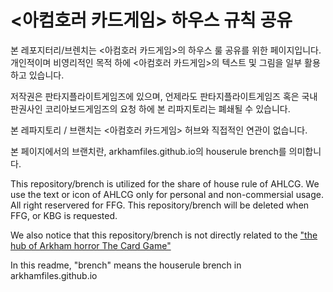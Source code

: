 # <아컴호러 카드게임> 하우스 규칙 공유

본 레포지터리/브렌치는 <아컴호러 카드게임>의 하우스 룰 공유를 위한 페이지입니다. 개인적이며 비영리적인 목적 하에 <아컴호러 카드게임>의 텍스트 및 그림을 일부 활용하고 있습니다.

저작권은 판타지플라이트게임즈에 있으며, 언제라도 판타지플라이트게임즈 혹은 국내 판권사인 코리아보드게임즈의 요청 하에 본 리파지토리는 폐쇄될 수 있습니다.

본 레파지토리 / 브랜치는 <아컴호러 카드게임> 허브와 직접적인 연관이 없습니다.

본 페이지에서의 브랜치란, arkhamfiles.github.io의 houserule brench를 의미합니다.

This repository/brench is utilized for the share of house rule of AHLCG. We use the text or icon of AHLCG only for personal and non-commersial usage. All right reservered for FFG. This repository/brench will be deleted when FFG, or KBG is requested.

We also notice that this repository/brench is not directly related to the ["the hub of Arkham horror The Card Game"](https://github.com/arkhamfiles/arkhamfiles.github.io)

In this readme, "brench" means the houserule brench in arkhamfiles.github.io
